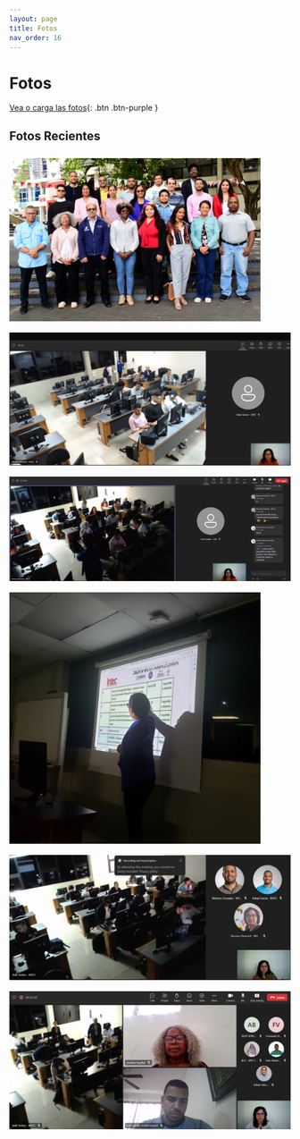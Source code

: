 ```yaml
---
layout: page
title: Fotos
nav_order: 16
---
```


# Fotos

[Vea o carga las fotos](https://drive.google.com/drive/folders/12e4n7bCPpLtYCeqh7XxvPKaTXiZNbu27){: .btn .btn-purple }

## Fotos Recientes

<img align="left" src="images/fotos-sesion1/participantes.jpeg"  vspace="10" width="450">

<img align="left" src="images/fotos-sesion1/1.png"  vspace="10" width="600">

<img align="left" src="images/fotos-sesion1/3.png"  vspace="10" width="600">

<img align="left" src="images/fotos-sesion1/20230207_091227.jpg"  vspace="10" width="450">

<img align="left" src="images/fotos-sesion4/1.png"  vspace="10" width="600">

<img align="left" src="images/fotos-sesion5/2.png"  vspace="10" width="600">
